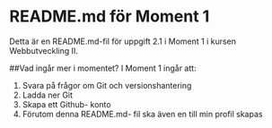 # README.md för Moment 1
Detta är en README.md-fil för uppgift 2.1 i Moment 1 i kursen Webbutveckling II.

##Vad ingår mer i momentet?
I Moment 1 ingår att: 
1. Svara på frågor om Git och versionshantering
2. Ladda ner Git
3. Skapa ett Github- konto
4. Förutom denna README.md- fil ska även en till min profil skapas
